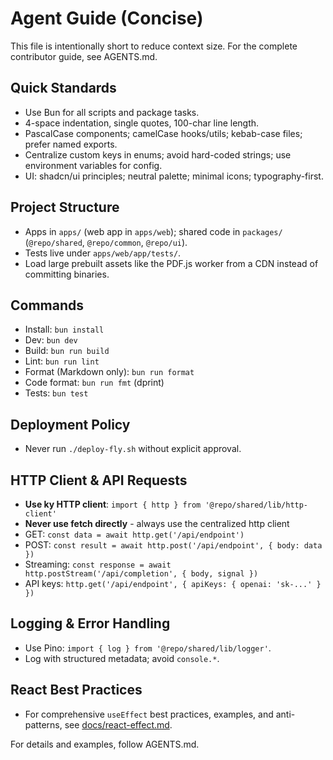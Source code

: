 # Agent Guide (Concise)

This file is intentionally short to reduce context size. For the complete contributor guide, see AGENTS.md.

## Quick Standards

- Use Bun for all scripts and package tasks.
- 4-space indentation, single quotes, 100-char line length.
- PascalCase components; camelCase hooks/utils; kebab-case files; prefer named exports.
- Centralize custom keys in enums; avoid hard-coded strings; use environment variables for config.
- UI: shadcn/ui principles; neutral palette; minimal icons; typography-first.

## Project Structure

- Apps in `apps/` (web app in `apps/web`); shared code in `packages/` (`@repo/shared`, `@repo/common`, `@repo/ui`).
- Tests live under `apps/web/app/tests/`.
- Load large prebuilt assets like the PDF.js worker from a CDN instead of committing binaries.

## Commands

- Install: `bun install`
- Dev: `bun dev`
- Build: `bun run build`
- Lint: `bun run lint`
- Format (Markdown only): `bun run format`
- Code format: `bun run fmt` (dprint)
- Tests: `bun test`

## Deployment Policy

- Never run `./deploy-fly.sh` without explicit approval.

## HTTP Client & API Requests

- **Use ky HTTP client**: `import { http } from '@repo/shared/lib/http-client'`
- **Never use fetch directly** - always use the centralized http client
- GET: `const data = await http.get('/api/endpoint')`
- POST: `const result = await http.post('/api/endpoint', { body: data })`
- Streaming: `const response = await http.postStream('/api/completion', { body, signal })`
- API keys: `http.get('/api/endpoint', { apiKeys: { openai: 'sk-...' } })`

## Logging & Error Handling

- Use Pino: `import { log } from '@repo/shared/lib/logger'`.
- Log with structured metadata; avoid `console.*`.

## React Best Practices

- For comprehensive `useEffect` best practices, examples, and anti-patterns, see [docs/react-effect.md](./docs/react-effect.md).

For details and examples, follow AGENTS.md.

